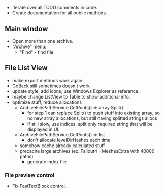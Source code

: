 * Iterate over all TODO comments in code.
* Create documentation for all public methods.

## Main window
* Open more than one archive.
* "Archive" menu:
	* "Find" - find file

## File List View
* make export methods work again
* GoBack still sometimes doesn't work
* update style, add icons, use Windows Explorer as reference.
* maybe change ListView to Table to show additional info.
* optimize stuff, reduce allocations
	* ArchiveFilePathService.GetRoots() => array Split()
		* for step 1 can replace Split() to push stuff into existing array, so no new array allocations, but still having splitted strings allocs
		* if still slow, use indices, split only required string that will be displayed in UI.
	* ArchiveFilePathService.GetRoots() => list
		* don't allocate levelDirHashes each time
	* somehow cache already calculated stuff
	* precache large archives (ex. Fallout4 - MeshesExtra with 40000 paths)
		* generate index file

### File preview control
* Fix FastTextBlock control.